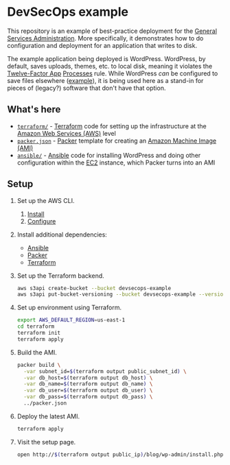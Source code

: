 # DevSecOps example

This repository is an example of best-practice deployment for the [General Services Administration](https://www.gsa.gov/). More specifically, it demonstrates how to do configuration and deployment for an application that writes to disk.

The example application being deployed is WordPress. WordPress, by default, saves uploads, themes, etc. to local disk, meaning it violates the [Twelve-Factor App](https://12factor.net/) [Processes](https://12factor.net/processes) rule. While WordPress _can_ be configured to save files elsewhere ([example](https://github.com/dzuelke/wordpress-12factor)), it is being used here as a stand-in for pieces of (legacy?) software that don't have that option.

## What's here

* [`terraform/`](terraform/) - [Terraform](https://www.terraform.io/) code for setting up the infrastructure at the [Amazon Web Services (AWS)](https://aws.amazon.com/) level
* [`packer.json`](packer.json) - [Packer](https://www.packer.io/) template for creating an [Amazon Machine Image (AMI)](https://docs.aws.amazon.com/AWSEC2/latest/UserGuide/AMIs.html)
* [`ansible/`](ansible/) - [Ansible](https://docs.ansible.com/ansible/latest/index.html) code for installing WordPress and doing other configuration within the [EC2](https://aws.amazon.com/ec2/) instance, which Packer turns into an AMI

## Setup

1. Set up the AWS CLI.
    1. [Install](https://docs.aws.amazon.com/cli/latest/userguide/installing.html)
    1. [Configure](https://docs.aws.amazon.com/cli/latest/userguide/cli-chap-getting-started.html)
1. Install additional dependencies:
    * [Ansible](https://docs.ansible.com/ansible/latest/intro_installation.html)
    * [Packer](https://www.packer.io/)
    * [Terraform](https://www.terraform.io/)
1. Set up the Terraform backend.

    ```sh
    aws s3api create-bucket --bucket devsecops-example
    aws s3api put-bucket-versioning --bucket devsecops-example --versioning-configuration Status=Enabled
    ```

1. Set up environment using Terraform.

    ```sh
    export AWS_DEFAULT_REGION=us-east-1
    cd terraform
    terraform init
    terraform apply
    ```

1. Build the AMI.

    ```sh
    packer build \
      -var subnet_id=$(terraform output public_subnet_id) \
      -var db_host=$(terraform output db_host) \
      -var db_name=$(terraform output db_name) \
      -var db_user=$(terraform output db_user) \
      -var db_pass=$(terraform output db_pass) \
      ../packer.json
    ```

1. Deploy the latest AMI.

    ```sh
    terraform apply
    ```

1. Visit the setup page.

    ```sh
    open http://$(terraform output public_ip)/blog/wp-admin/install.php
    ```
